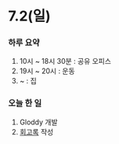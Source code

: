 # 7.2(일)

### 하루 요약

1. 10시 ~ 18시 30분 : 공유 오피스
2. 19시 ~ 20시 : 운동
3. ~ : 집

### 오늘 한 일

1. Gloddy 개발
2. [회고록](https://github.com/Self-Driven-Development/TIL/blob/main/%EB%B0%95%EA%B7%9C%EC%84%B1/%ED%9A%8C%EA%B3%A0%EB%A1%9D/7%EC%9B%94%201%EC%A3%BC%EC%B0%A8.md) 작성
